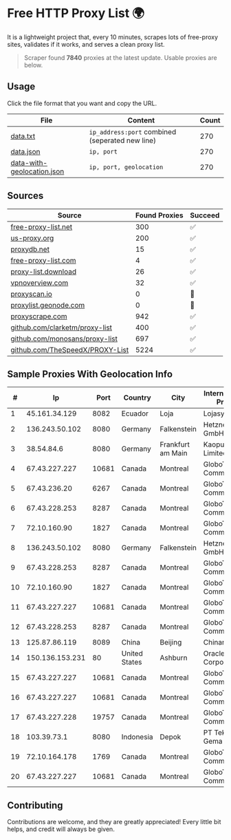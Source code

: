 
# Free HTTP Proxy List 🌍

It is a lightweight project that, every 10 minutes, scrapes lots of free-proxy sites, validates if it works, and serves a clean proxy list.


> Scraper found **7840** proxies at the latest update. Usable proxies are below.

## Usage

Click the file format that you want and copy the URL.


|File|Content|Count|
|----|-------|-----|
|[data.txt](https://raw.githubusercontent.com/themiralay/Proxy-List-World/master/data.txt)|`ip_address:port` combined (seperated new line)|270|
|[data.json](https://raw.githubusercontent.com/themiralay/Proxy-List-World/master/data.json)|`ip, port`|270|
|[data-with-geolocation.json](https://raw.githubusercontent.com/themiralay/Proxy-List-World/master/data-with-geolocation.json)|`ip, port, geolocation`|270|

## Sources

|Source|Found Proxies|Succeed|
|------|-------------|-------|
|[free-proxy-list.net](https://free-proxy-list.net)|300|✅|
|[us-proxy.org](https://www.us-proxy.org)|200|✅|
|[proxydb.net](http://proxydb.net)|15|✅|
|[free-proxy-list.com](https://free-proxy-list.com/?page=&port=&type%5B%5D=http&type%5B%5D=https&up_time=0&search=Search)|4|✅|
|[proxy-list.download](https://www.proxy-list.download/HTTP)|26|✅|
|[vpnoverview.com](https://vpnoverview.com/privacy/anonymous-browsing/free-proxy-servers)|32|✅|
|[proxyscan.io](https://www.proxyscan.io)|0|🚫|
|[proxylist.geonode.com](https://proxylist.geonode.com/api/proxy-list?limit=300&page=1&sort_by=lastChecked&sort_type=desc&protocols=http,https)|0|🚫|
|[proxyscrape.com](https://api.proxyscrape.com/v2/?request=displayproxies&protocol=http&timeout=10000&country=all&ssl=all&anonymity=all)|942|✅|
|[github.com/clarketm/proxy-list](https://raw.githubusercontent.com/clarketm/proxy-list/master/proxy-list-raw.txt)|400|✅|
|[github.com/monosans/proxy-list](https://raw.githubusercontent.com/monosans/proxy-list/main/proxies/http.txt)|697|✅|
|[github.com/TheSpeedX/PROXY-List](https://raw.githubusercontent.com/TheSpeedX/PROXY-List/master/http.txt)|5224|✅|


## Sample Proxies With Geolocation Info

|#|Ip|Port|Country|City|Internet Service Provider|
|-|--|----|-------|----|-------------------------|
|1|45.161.34.129|8082|Ecuador|Loja|Lojasystem C.A.|
|2|136.243.50.102|8080|Germany|Falkenstein|Hetzner Online GmbH|
|3|38.54.84.6|8080|Germany|Frankfurt am Main|Kaopu Cloud HK Limited|
|4|67.43.227.227|10681|Canada|Montreal|GloboTech Communications|
|5|67.43.236.20|6267|Canada|Montreal|GloboTech Communications|
|6|67.43.228.253|8287|Canada|Montreal|GloboTech Communications|
|7|72.10.160.90|1827|Canada|Montreal|GloboTech Communications|
|8|136.243.50.102|8080|Germany|Falkenstein|Hetzner Online GmbH|
|9|67.43.228.253|8287|Canada|Montreal|GloboTech Communications|
|10|72.10.160.90|1827|Canada|Montreal|GloboTech Communications|
|11|67.43.227.227|10681|Canada|Montreal|GloboTech Communications|
|12|67.43.228.253|8287|Canada|Montreal|GloboTech Communications|
|13|125.87.86.119|8089|China|Beijing|Chinanet|
|14|150.136.153.231|80|United States|Ashburn|Oracle Corporation|
|15|67.43.227.227|10681|Canada|Montreal|GloboTech Communications|
|16|67.43.227.227|10681|Canada|Montreal|GloboTech Communications|
|17|67.43.227.228|19757|Canada|Montreal|GloboTech Communications|
|18|103.39.73.1|8080|Indonesia|Depok|PT Teknologi Gema Informasi|
|19|72.10.164.178|1769|Canada|Montreal|GloboTech Communications|
|20|67.43.227.227|10681|Canada|Montreal|GloboTech Communications|



## Contributing

Contributions are welcome, and they are greatly appreciated! Every
little bit helps, and credit will always be given.

